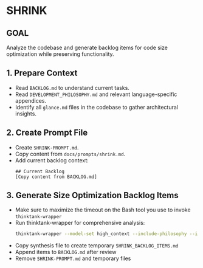 # SHRINK

## GOAL
Analyze the codebase and generate backlog items for code size optimization while preserving functionality.

## 1. Prepare Context
- Read `BACKLOG.md` to understand current tasks.
- Read `DEVELOPMENT_PHILOSOPHY.md` and relevant language-specific appendices.
- Identify all `glance.md` files in the codebase to gather architectural insights.

## 2. Create Prompt File
- Create `SHRINK-PROMPT.md`.
- Copy content from `docs/prompts/shrink.md`.
- Add current backlog context:
  ```
  ## Current Backlog
  [Copy content from BACKLOG.md]
  ```

## 3. Generate Size Optimization Backlog Items
- Make sure to maximize the timeout on the Bash tool you use to invoke `thinktank-wrapper`
- Run thinktank-wrapper for comprehensive analysis:
  ```bash
  thinktank-wrapper --model-set high_context --include-philosophy --include-glance --instructions SHRINK-PROMPT.md ./
  ```
- Copy synthesis file to create temporary `SHRINK_BACKLOG_ITEMS.md`
- Append items to `BACKLOG.md` after review
- Remove `SHRINK-PROMPT.md` and temporary files

